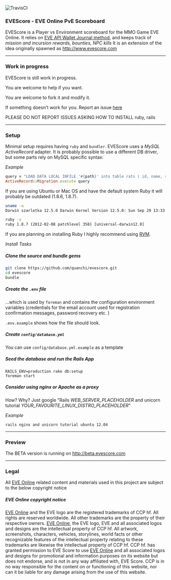 ![TravisCI](https://travis-ci.org/aladac/evescore.svg)

### EVEScore - EVE Online PvE Scoreboard
EVEScore is a Player vs Environment scoreboard for the MMO Game EVE Online.
It relies on [EVE API Wallet Journal method](https://wiki.eveonline.com/en/wiki/EVE_API_Character_Wallet_Journal), and keeps track of *mission and incursion rewards, bounties, NPC kills*
It is an extension of the idea originally spawned as http://www.evescore.com

---

### Work in progress
EVEScore is still work in progress. 

You are welcome to help if you want. 

You are welcome to fork it and modify it.

If something doesn't work for you. Report an issue [here](https://github.com/quanchi/evescore/issues)

PLEASE DO NOT REPORT ISSUES ASKING HOW TO INSTALL ruby, rails 

---

### Setup
Minimal setup requires having `ruby` and `bundler`. EVEScore uses a *MySQL ActiveRecord* adapter.
It is probably possible to use a different DB driver, but some parts rely on MySQL specific syntax:

*Example*

```ruby
query = "LOAD DATA LOCAL INFILE '#{path}' into table rats ( id, name, rat_type, description );"
ActiveRecord::Migration.execute query
```


If you are using Ubuntu or Mac OS and have the default system Ruby it will probably be outdated (1.8.6, 1.8.7).

```bash
uname -a
Darwin szarlotka 12.5.0 Darwin Kernel Version 12.5.0: Sun Sep 29 13:33:47 PDT 2013; root:xnu-2050.48.12~1/RELEASE_X86_64 x86_64

ruby -v
ruby 1.8.7 (2012-02-08 patchlevel 358) [universal-darwin12.0]
```

If you are planning on installing Ruby I highly recommend using [RVM](http://rvm.io/).

*Install Tasks*

##### Clone the source and bundle gems
```bash
git clone https://github.com/quanchi/evescore.git
cd evescore
bundle
```
##### Create the `.env` file
...which is used by `foreman` and contains the configuration environment variables (credentials for the email account used for registration confirmation messages, password recovery etc. )

`.env.example` shows how the file should look.

##### Create `config/database.yml`
You can use `config/database.yml.example` as a template

##### Seed the database and run the Rails App

```
RAILS_ENV=production rake db:setup
foreman start
```

##### Consider using nginx or Apache as a proxy
How? Why? Just google "Rails *WEB_SERVER_PLACEHOLDER* and unicorn tutorial *YOUR_FAVOURITE_LINUX_DISTRO_PLACEHOLDER*"

*Example*

```
rails nginx and unicorn tutorial ubuntu 12.04
```


---

### Preview
The BETA version is running on http://beta.evescore.com

---

### Legal
All [EVE Online](http://www.eveonline.com) related content and materials used in this project are subject to the below copyright notice

##### EVE Online copyright notice

[EVE Online](http://www.eveonline.com) and the EVE logo are the registered trademarks of CCP hf. All rights are reserved worldwide. All other trademarks are the property of their respective owners. [EVE Online](http://www.eveonline.com), the EVE logo, EVE and all associated logos and designs are the intellectual property of CCP hf. All artwork, screenshots, characters, vehicles, storylines, world facts or other recognizable features of the intellectual property relating to these trademarks are likewise the intellectual property of CCP hf. CCP hf. has granted permission to EVE Score to use [EVE Online](http://www.eveonline.com) and all associated logos and designs for promotional and information purposes on its website but does not endorse, and is not in any way affiliated with, EVE Score. CCP is in no way responsible for the content on or functioning of this website, nor can it be liable for any damage arising from the use of this website.